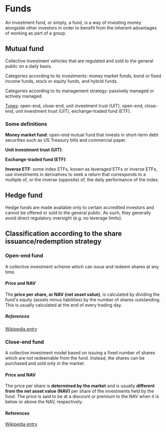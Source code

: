 # Funds
An investment fund, or simply, a fund, is a way of investing money alongside other investors in order to benefit from the inherent advantages of working as part of a group. 

## Mutual fund
Collective investment vehicles that are regulated and sold to the general public on a daily basis.

Categories according to its investments: money market funds, bond or fixed income funds, stock or equity funds, and hybrid funds.

Categories according to its management strategy: passively managed or actively managed.

[Types](https://en.wikipedia.org/wiki/Mutual_fund#Types): open-end, close-end, unit investment trust (UIT), open-end, close-end, unit investment trust (UIT), exchange-traded fund (ETF).

### Some definitions
**Money market fund**: open-end mutual fund that invests in short-term debt securities such as US Treasury bills and commercial paper.

**Unit investment trust (UIT)**:

**Exchange-traded fund (ETF)**: 

**Inverse ETF**: some index ETFs, known as leveraged ETFs or inverse ETFs, use investments in derivatives to seek a return that corresponds to a multiple of, or the inverse (opposite) of, the daily performance of the index.

## Hedge fund
Hedge funds are made available only to certain accredited investors and cannot be offered or sold to the general public. As such, they generally avoid direct regulatory oversight (e.g. no leverage limits).

## Classification according to the share issuance/redemption strategy
### Open-end fund
A collective investment scheme which can issue and redeem shares at any time.

#### Price and NAV
The **price per share, or NAV (net asset value)**, is calculated by dividing the fund's equity (assets minus liabilities) by the number of shares outstanding. This is usually calculated at the end of every trading day.

##### References
[Wikipedia entry](https://en.wikipedia.org/wiki/Open-end_fund)

### Close-end fund
A collective investment model based on issuing a fixed number of shares which are not redeemable from the fund. Instead, the shares can be purchased and sold only in the market.

#### Price and NAV
The price per share is **determined by the market** and is usually **different from the net asset value (NAV)** per share of the investments held by the fund. The price is said to be at a discount or premium to the NAV when it is below or above the NAV, respectively.

#### References
[Wikipedia entry](https://en.wikipedia.org/wiki/Closed-end_fund)

